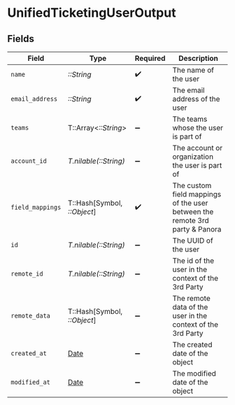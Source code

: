 # UnifiedTicketingUserOutput


## Fields

| Field                                                                       | Type                                                                        | Required                                                                    | Description                                                                 |
| --------------------------------------------------------------------------- | --------------------------------------------------------------------------- | --------------------------------------------------------------------------- | --------------------------------------------------------------------------- |
| `name`                                                                      | *::String*                                                                  | :heavy_check_mark:                                                          | The name of the user                                                        |
| `email_address`                                                             | *::String*                                                                  | :heavy_check_mark:                                                          | The email address of the user                                               |
| `teams`                                                                     | T::Array<*::String*>                                                        | :heavy_minus_sign:                                                          | The teams whose the user is part of                                         |
| `account_id`                                                                | *T.nilable(::String)*                                                       | :heavy_minus_sign:                                                          | The account or organization the user is part of                             |
| `field_mappings`                                                            | T::Hash[Symbol, *::Object*]                                                 | :heavy_check_mark:                                                          | The custom field mappings of the user between the remote 3rd party & Panora |
| `id`                                                                        | *T.nilable(::String)*                                                       | :heavy_minus_sign:                                                          | The UUID of the user                                                        |
| `remote_id`                                                                 | *T.nilable(::String)*                                                       | :heavy_minus_sign:                                                          | The id of the user in the context of the 3rd Party                          |
| `remote_data`                                                               | T::Hash[Symbol, *::Object*]                                                 | :heavy_minus_sign:                                                          | The remote data of the user in the context of the 3rd Party                 |
| `created_at`                                                                | [Date](https://ruby-doc.org/stdlib-2.6.1/libdoc/date/rdoc/Date.html)        | :heavy_minus_sign:                                                          | The created date of the object                                              |
| `modified_at`                                                               | [Date](https://ruby-doc.org/stdlib-2.6.1/libdoc/date/rdoc/Date.html)        | :heavy_minus_sign:                                                          | The modified date of the object                                             |